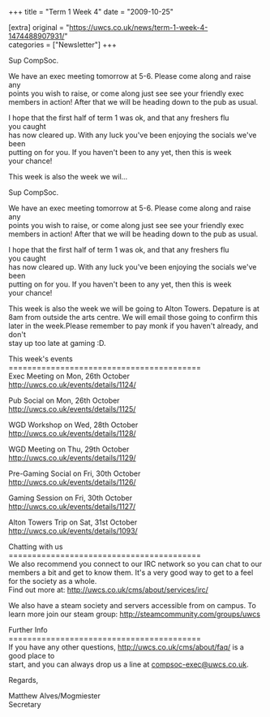 +++
title = "Term 1 Week 4"
date = "2009-10-25"

[extra]
original = "https://uwcs.co.uk/news/term-1-week-4-1474488907931/"    
categories = ["Newsletter"]
+++

<p>Sup CompSoc.</p>

<p>We have an exec meeting tomorrow at 5-6. Please come along and raise any<br />points you wish to raise, or come along just see see your friendly exec<br />members in action! After that we will be heading down to the pub as usual.</p>

<p>I hope that the first half of term 1 was ok, and that any freshers flu<br />you caught<br />has now cleared up. With any luck you've been enjoying the socials we've been<br />putting on for you. If you haven't been to any yet, then this is week<br />your chance!</p>

<p>This week is also the week we wil...</p>

<!-- more -->

Sup CompSoc.

We have an exec meeting tomorrow at 5-6. Please come along and raise any  
points you wish to raise, or come along just see see your friendly exec  
members in action\! After that we will be heading down to the pub as usual.

I hope that the first half of term 1 was ok, and that any freshers flu  
you caught  
has now cleared up. With any luck you've been enjoying the socials we've been  
putting on for you. If you haven't been to any yet, then this is week  
your chance\!

This week is also the week we will be going to Alton Towers. Depature is at  
8am from outside the arts centre. We will email those going to confirm this  
later in the week.Please remember to pay monk if you haven't already, and don't  
stay up too late at gaming :D.

This week's events  
\=========================================  
Exec Meeting on Mon, 26th October  
http://uwcs.co.uk/events/details/1124/

Pub Social on Mon, 26th October  
http://uwcs.co.uk/events/details/1125/

WGD Workshop on Wed, 28th October  
http://uwcs.co.uk/events/details/1128/

WGD Meeting on Thu, 29th October  
http://uwcs.co.uk/events/details/1129/

Pre-Gaming Social on Fri, 30th October  
http://uwcs.co.uk/events/details/1126/

Gaming Session on Fri, 30th October  
http://uwcs.co.uk/events/details/1127/

Alton Towers Trip on Sat, 31st October  
http://uwcs.co.uk/events/details/1093/

Chatting with us  
\=========================================  
We also recommend you connect to our IRC network so you can chat to our  
members a bit and get to know them. It's a very good way to get to a feel  
for the society as a whole.  
Find out more at: http://uwcs.co.uk/cms/about/services/irc/

We also have a steam society and servers accessible from on campus. To  
learn more join our steam group: http://steamcommunity.com/groups/uwcs

Further Info  
\=========================================  
If you have any other questions, http://uwcs.co.uk/cms/about/faq/ is a  
good place to  
start, and you can always drop us a line at compsoc-exec@uwcs.co.uk.

Regards,

Matthew Alves/Mogmiester  
Secretary

